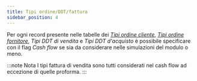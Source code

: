 ```yaml
---
title: Tipi ordine/DDT/fattura
sidebar_position: 4
---
```


Per ogni record presente nelle tabelle dei [*Tipi ordine cliente*](/docs/configurations/tables/sales/sales-order-types),  [*Tipi ordine fornitore*](/docs/purchase/purchase-orders/general-overview), *Tipi DDT di vendita* e *Tipi DDT d'acquisto* è possibile specificare con il flag *Cash flow* se sia da considerare nelle simulazioni del modulo o meno.

:::note Nota
I tipi fattura di vendita sono tutti considerati nel cash flow ad eccezione di quelle proforma.
:::
